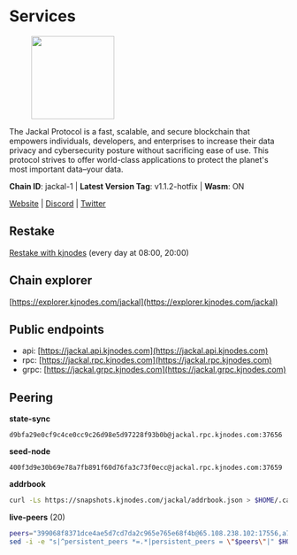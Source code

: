 # Services

<figure><img src="https://raw.githubusercontent.com/kj89/testnet_manuals/main/pingpub/logos/jackal.png" width="150" alt=""><figcaption></figcaption></figure>

The Jackal Protocol is a fast, scalable, and secure blockchain that empowers  individuals, developers, and enterprises to increase their data privacy and  cybersecurity posture without sacrificing ease of use. This protocol strives  to offer world-class applications to protect the planet's most important data–your data.

**Chain ID**: jackal-1 | **Latest Version Tag**: v1.1.2-hotfix | **Wasm**: ON

[Website](https://jackalprotocol.com) | [Discord](https://discord.com/invite/5GKym3p6rj) | [Twitter](https://twitter.com/Jackal_Protocol)

## Restake

[Restake with kjnodes](https://restake.app/jackal/jklvaloper1tr3wm3mdkz0tda6t7vavqnn7fe2g4un0f67xmt) (every day at 08:00, 20:00)
## Chain explorer
[https://explorer.kjnodes.com/jackal](https://explorer.kjnodes.com/jackal)

## Public endpoints

* api: [https://jackal.api.kjnodes.com](https://jackal.api.kjnodes.com)
* rpc: [https://jackal.rpc.kjnodes.com](https://jackal.rpc.kjnodes.com)
* grpc: [https://jackal.grpc.kjnodes.com](https://jackal.grpc.kjnodes.com)

## Peering

**state-sync**

```text
d9bfa29e0cf9c4ce0cc9c26d98e5d97228f93b0b@jackal.rpc.kjnodes.com:37656
```

**seed-node**

```text
400f3d9e30b69e78a7fb891f60d76fa3c73f0ecc@jackal.rpc.kjnodes.com:37659
```

**addrbook**
```bash
curl -Ls https://snapshots.kjnodes.com/jackal/addrbook.json > $HOME/.canine/config/addrbook.json
```

**live-peers** (20)
```bash
peers="399068f8371dce4ae5d7cd7da2c965e765e68f4b@65.108.238.102:17556,a79da224ad9d4501dbf1d547986ebec55d56b951@135.181.128.114:17556,11c23c5341d0ac69f9ebb3be9afa7fe0e134ece0@94.79.54.137:28656,0faa7f1099de2e02deebe09fcb52863056333265@144.202.72.17:26616,1f30e644ddd8edf310cbd9be4ac07b604eed581e@66.85.143.242:26676,d9bfa29e0cf9c4ce0cc9c26d98e5d97228f93b0b@65.109.88.38:37656,7574e0ab179fc6cc47ac89284f4641790218540e@18.163.165.245:26626,2a55d2e6cc5fa2dda8a484ab7d00f77f076d237f@141.95.47.216:26656,460cf6a14f3fa0f3882400fbdcb80033105cac79@178.154.241.46:26656,4398bd773ac885b7365de3604eb487be10c54563@185.16.38.210:26906,d9abd1dd5bf7c57461f0476c61e28bac879430a2@141.94.109.71:10556,ebc272824924ea1a27ea3183dd0b9ba713494f83@95.214.52.139:26906,26b6255375a592c3b0664bd474a6975f468c3785@88.99.164.158:11126,170397e75ca2b0f4e9f3b1bb5d0d23f9b10f01c7@46.4.53.94:30565,5745d29dd5b49009f405e21913a474a23f1e40ec@131.153.57.230:43656,1f7506f1773de3bc12642f5760e016290384a16a@89.58.32.57:37656,dbec14a10d43c25d77ee9987a985652fa4e6344a@131.153.59.6:26656,173c43436e2287f3660c344a5fd2386da4a61968@65.109.92.241:11126,d39fecbc409541de13fa644d90066d4dabe08262@95.165.89.222:24475,e2172f53b4c59ed157d97802dc6b5ae8b17d3bb1@109.236.81.221:46656"
sed -i -e "s|^persistent_peers *=.*|persistent_peers = \"$peers\"|" $HOME/.canine/config/config.toml
```
